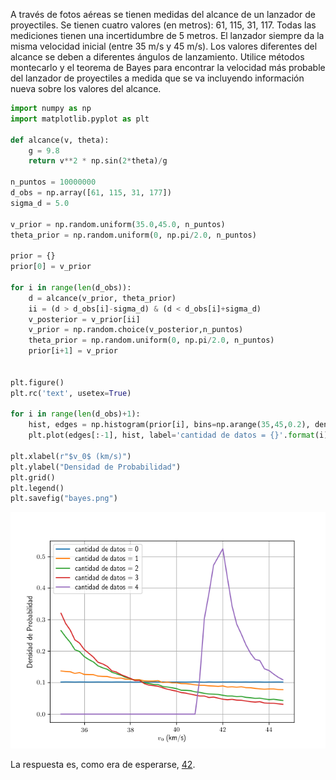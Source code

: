 A través de fotos aéreas se tienen medidas del alcance de un lanzador de proyectiles. 
Se tienen cuatro valores (en metros): 61, 115, 31, 117. Todas las mediciones tienen una incertidumbre de 5 metros.
El lanzador siempre da la misma velocidad inicial (entre 35 m/s y 45 m/s). Los valores diferentes del alcance se deben a diferentes ángulos de lanzamiento.
Utilice métodos montecarlo y el teorema de Bayes para encontrar la velocidad más probable del lanzador de proyectiles a medida 
que se va incluyendo información nueva sobre los valores del alcance.


```python
import numpy as np
import matplotlib.pyplot as plt

def alcance(v, theta):
    g = 9.8
    return v**2 * np.sin(2*theta)/g

n_puntos = 10000000
d_obs = np.array([61, 115, 31, 177])
sigma_d = 5.0

v_prior = np.random.uniform(35.0,45.0, n_puntos)
theta_prior = np.random.uniform(0, np.pi/2.0, n_puntos)

prior = {}
prior[0] = v_prior

for i in range(len(d_obs)):
    d = alcance(v_prior, theta_prior)    
    ii = (d > d_obs[i]-sigma_d) & (d < d_obs[i]+sigma_d)
    v_posterior = v_prior[ii]
    v_prior = np.random.choice(v_posterior,n_puntos)
    theta_prior = np.random.uniform(0, np.pi/2.0, n_puntos)
    prior[i+1] = v_prior


plt.figure()
plt.rc('text', usetex=True)

for i in range(len(d_obs)+1):
    hist, edges = np.histogram(prior[i], bins=np.arange(35,45,0.2), density=True)
    plt.plot(edges[:-1], hist, label='cantidad de datos = {}'.format(i))

plt.xlabel(r"$v_0$ (km/s)")
plt.ylabel("Densidad de Probabilidad")
plt.grid()
plt.legend()
plt.savefig("bayes.png")

```

![bayes](fig/bayes.png)


La respuesta es, como era de esperarse, [42](https://en.wikipedia.org/wiki/42_(number)).

